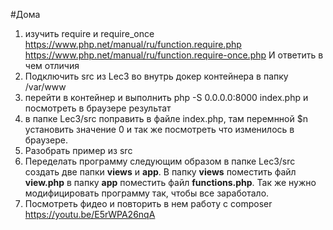 #Дома
1) изучить require и require_once
https://www.php.net/manual/ru/function.require.php
https://www.php.net/manual/ru/function.require-once.php
И ответить в чем отличия 
2) Подключить src из Lec3 во внутрь докер контейнера в 
папку /var/www
3) перейти в контейнер и выполнить php -S 0.0.0.0:8000 index.php
и посмотреть в браузере результат
4) в папке Lec3/src поправить в файле index.php, там перемнной
$n установить значение 0 и так же посмотреть что изменилось в
браузере.
5) Разобрать пример из src
6) Переделать программу следующим образом
в папке Lec3/src создать две папки **views** и **app**.
В папку **views** поместить файл **view.php** в папку **app**
поместить файл **functions.php**.
Так же нужно модифицировать программу так, чтобы все заработало.
7) Посмотреть фидео и повторить в нем работу с composer
https://youtu.be/E5rWPA26nqA



